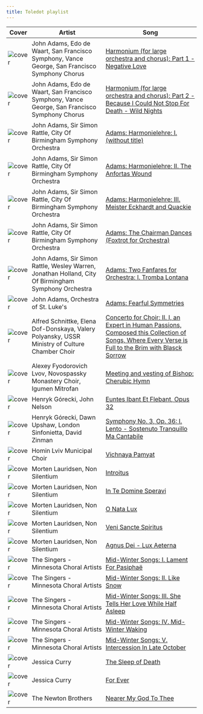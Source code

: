 ```yaml
---
title: Toledot playlist
---
```


<style>
tbody td {
    text-justify: none;
    vertical-align: middle;
    padding: 0.25rem;
}
tbody td img {
    max-width: 100px;
    display: block;
    margin: 0;
}
</style>

Cover | Artist | Song
---|---|---
![cover](https://i.scdn.co/image/ab67616d0000b273450bd18d3401f64c26e5da14) | John Adams, Edo de Waart, San Francisco Symphony, Vance George, San Francisco Symphony Chorus | [Harmonium (for large orchestra and chorus): Part 1 - Negative Love](https://open.spotify.com/track/7dzOAMFmsoh6RUoEVFjB3D)
![cover](https://i.scdn.co/image/ab67616d0000b273450bd18d3401f64c26e5da14) | John Adams, Edo de Waart, San Francisco Symphony, Vance George, San Francisco Symphony Chorus | [Harmonium (for large orchestra and chorus): Part 2 - Because I Could Not Stop For Death - Wild Nights](https://open.spotify.com/track/1iuL1YdJjxgh8QaP0uiSF9)
![cover](https://i.scdn.co/image/ab67616d0000b273597ec3aad76ede70516df60b) | John Adams, Sir Simon Rattle, City Of Birmingham Symphony Orchestra | [Adams: Harmonielehre: I. (without title)](https://open.spotify.com/track/7kJc6hdQ79uouOAtrLQ7sP)
![cover](https://i.scdn.co/image/ab67616d0000b273597ec3aad76ede70516df60b) | John Adams, Sir Simon Rattle, City Of Birmingham Symphony Orchestra | [Adams: Harmonielehre: II. The Anfortas Wound](https://open.spotify.com/track/2eMJycx5zTjjLLlT4BuGu2)
![cover](https://i.scdn.co/image/ab67616d0000b273597ec3aad76ede70516df60b) | John Adams, Sir Simon Rattle, City Of Birmingham Symphony Orchestra | [Adams: Harmonielehre: III. Meister Eckhardt and Quackie](https://open.spotify.com/track/4XnXmrafs24PyqTrkLSK2M)
![cover](https://i.scdn.co/image/ab67616d0000b273597ec3aad76ede70516df60b) | John Adams, Sir Simon Rattle, City Of Birmingham Symphony Orchestra | [Adams: The Chairman Dances (Foxtrot for Orchestra)](https://open.spotify.com/track/0AR6xpBb04j3hNMAD1iImJ)
![cover](https://i.scdn.co/image/ab67616d0000b273597ec3aad76ede70516df60b) | John Adams, Sir Simon Rattle, Wesley Warren, Jonathan Holland, City Of Birmingham Symphony Orchestra | [Adams: Two Fanfares for Orchestra: I. Tromba Lontana](https://open.spotify.com/track/6TzJ39DGy54ZdNOj7k9q7g)
![cover](https://i.scdn.co/image/ab67616d0000b273962dc722c1d40e18083ce657) | John Adams, Orchestra of St. Luke's | [Adams: Fearful Symmetries](https://open.spotify.com/track/3LzOote7hVyDzoBM51DUOn)
![cover](https://i.scdn.co/image/ab67616d0000b273ac850e3b27c6f274b9e9a39e) | Alfred Schnittke, Elena Dof-Donskaya, Valery Polyansky, USSR Ministry of Culture Chamber Choir | [Concerto for Choir: II. I, an Expert in Human Passions, Composed this Collection of Songs, Where Every Verse is Full to the Brim with Blasck Sorrow](https://open.spotify.com/track/4DEHRfw9u44yQfnjZ43Vn1)
![cover](https://i.scdn.co/image/ab67616d0000b273e4766e6794e4533ff9c66a49) | Alexey Fyodorovich Lvov, Novospassky Monastery Choir, Igumen Mitrofan | [Meeting and vesting of Bishop: Cherubic Hymn](https://open.spotify.com/track/0BFin5lbxIgQ8sWTxt5T9O)
![cover](https://i.scdn.co/image/ab67616d0000b27300559ca4ab7fef9b8afdee32) | Henryk Górecki, John Nelson | [Euntes Ibant Et Flebant, Opus 32](https://open.spotify.com/track/7pJRYupSjX81NzvOYnh1aB)
![cover](https://i.scdn.co/image/ab67616d0000b2738372294370d49cee339cf26e) | Henryk Górecki, Dawn Upshaw, London Sinfonietta, David Zinman | [Symphony No. 3, Op. 36: I. Lento - Sostenuto Tranquillo Ma Cantabile](https://open.spotify.com/track/7Mx00Ye1ypcK1hToeKyrVl)
![cover](https://i.scdn.co/image/ab67616d0000b273aaf6b5d286816618564c96c3) | Homin Lviv Municipal Choir | [Vichnaya Pamyat](https://open.spotify.com/track/5NU8pIT0Yp8wgaUiHZM90w)
![cover](https://i.scdn.co/image/ab67616d0000b273174c57d3d8f559ea6ce640da) | Morten Lauridsen, Non Silentium | [Introitus](https://open.spotify.com/track/51aJs8wDg8LmPikmkZLFvB)
![cover](https://i.scdn.co/image/ab67616d0000b273174c57d3d8f559ea6ce640da) | Morten Lauridsen, Non Silentium | [In Te Domine Speravi](https://open.spotify.com/track/0904GPDnFYuEiXjatHxRSF)
![cover](https://i.scdn.co/image/ab67616d0000b273174c57d3d8f559ea6ce640da) | Morten Lauridsen, Non Silentium | [O Nata Lux](https://open.spotify.com/track/60SAtEYfsyFsDLTrpbCif1)
![cover](https://i.scdn.co/image/ab67616d0000b273174c57d3d8f559ea6ce640da) | Morten Lauridsen, Non Silentium | [Veni Sancte Spiritus](https://open.spotify.com/track/6ICDhwt9KlTfVIwUPHUYEh)
![cover](https://i.scdn.co/image/ab67616d0000b273174c57d3d8f559ea6ce640da) | Morten Lauridsen, Non Silentium | [Agnus Dei - Lux Aeterna](https://open.spotify.com/track/2JHt39JG6iSrUXPepx9zk3)
![cover](https://i.scdn.co/image/ab67616d0000b273772c69c1fbce048bfc469674) | The Singers - Minnesota Choral Artists | [Mid-Winter Songs: I. Lament For Pasiphaë](https://open.spotify.com/track/7HMMOkSubtQHO2i3lLqW9n)
![cover](https://i.scdn.co/image/ab67616d0000b273772c69c1fbce048bfc469674) | The Singers - Minnesota Choral Artists | [Mid-Winter Songs: II. Like Snow](https://open.spotify.com/track/4zWeAcVQ2uixSWeTElUCgz)
![cover](https://i.scdn.co/image/ab67616d0000b273772c69c1fbce048bfc469674) | The Singers - Minnesota Choral Artists | [Mid-Winter Songs: III. She Tells Her Love While Half Asleep](https://open.spotify.com/track/11eHlOh1uLlwu3Wdc3f7zy)
![cover](https://i.scdn.co/image/ab67616d0000b273772c69c1fbce048bfc469674) | The Singers - Minnesota Choral Artists | [Mid-Winter Songs: IV. Mid-Winter Waking](https://open.spotify.com/track/5gxVY94QEgBy1MJJSnf8k0)
![cover](https://i.scdn.co/image/ab67616d0000b273772c69c1fbce048bfc469674) | The Singers - Minnesota Choral Artists | [Mid-Winter Songs: V. Intercession In Late October](https://open.spotify.com/track/7docyBJ5ERdaZowXEMmvCk)
![cover](https://i.scdn.co/image/ab67616d0000b2731ea1ed56808f6885ec88a8ed) | Jessica Curry | [The Sleep of Death](https://open.spotify.com/track/4gNqDcPa1e4kWua7wMBklH)
![cover](https://i.scdn.co/image/ab67616d0000b2731ea1ed56808f6885ec88a8ed) | Jessica Curry | [For Ever](https://open.spotify.com/track/2pMP7DH9KlOFauR9F1mh9l)
![cover](https://i.scdn.co/image/ab67616d0000b273e622b1479ac03810e240b5d5) | The Newton Brothers | [Nearer My God To Thee](https://open.spotify.com/track/7teVogYyH0Wb7dqALqplzf)
